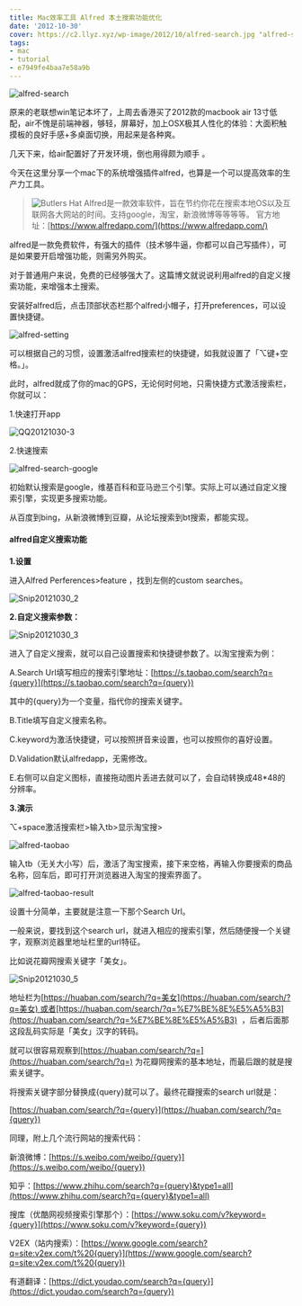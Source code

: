 ```yaml
---
title: Mac效率工具 Alfred 本土搜索功能优化
date: '2012-10-30'
cover: https://c2.llyz.xyz/wp-image/2012/10/alfred-search.jpg "alfred-search"
tags:
- mac
- tutorial
- e7949fe4baa7e58a9b
---
```


![](https://c2.llyz.xyz/wp-image/2012/10/alfred-search.jpg "alfred-search")

原来的老联想win笔记本坏了，上周去香港买了2012款的macbook air 13寸低配，air不愧是前端神器，够轻，屏幕好，加上OSX极其人性化的体验：大面积触摸板的良好手感+多桌面切换，用起来是各种爽。

几天下来，给air配置好了开发环境，倒也用得颇为顺手 。

今天在这里分享一个mac下的系统增强插件alfred，也算是一个可以提高效率的生产力工具。

> ![](https://c2.llyz.xyz/wp-image/2012/10/Butlers-Hat1-e1351609940232.png "Butlers Hat") Alfred是一款效率软件，旨在节约你花在搜索本地OS以及互联网各大网站的时间。支持google，淘宝，新浪微博等等等等。 官方地址：[https://www.alfredapp.com/](https://www.alfredapp.com/)

alfred是一款免费软件，有强大的插件（技术够牛逼，你都可以自己写插件），可是如果要开启增强功能，则需另外购买。

对于普通用户来说，免费的已经够强大了。这篇博文就说说利用alfred的自定义搜索功能，来增强本土搜索。

安装好alfred后，点击顶部状态栏那个alfred小帽子，打开preferences，可以设置快捷键。

![](https://c2.llyz.xyz/wp-image/2012/10/alfred-setting.jpg "alfred-setting")

可以根据自己的习惯，设置激活alfred搜索栏的快捷键，如我就设置了「⌥键+空格。」。

此时，alfred就成了你的mac的GPS，无论何时何地，只需快捷方式激活搜索栏，你就可以：

1.快速打开app

![](https://c2.llyz.xyz/wp-image/2012/10/QQ20121030-3.png "QQ20121030-3")

2.快速搜索

![](https://c2.llyz.xyz/wp-image/2012/10/alfred-search-google.jpg "alfred-search-google")

初始默认搜索是google，维基百科和亚马逊三个引擎。实际上可以通过自定义搜索引擎，实现更多搜索功能。

从百度到bing，从新浪微博到豆瓣，从论坛搜索到bt搜索，都能实现。

#### alfred自定义搜索功能

**1.设置**

进入Alfred Perferences>feature ，找到左侧的custom searches。

![](https://c2.llyz.xyz/wp-image/2012/10/Snip20121030_2.png "Snip20121030_2")

**2.自定义搜索参数：**

![](https://c2.llyz.xyz/wp-image/2012/10/Snip20121030_3.png "Snip20121030_3")

进入了自定义搜索，就可以自己设置搜索和快捷键参数了。以淘宝搜索为例：

A.Search Url填写相应的搜索引擎地址：[https://s.taobao.com/search?q={query}](https://s.taobao.com/search?q={query})

其中的{query}为一个变量，指代你的搜索关键字。

B.Title填写自定义搜索名称。

C.keyword为激活快捷键，可以按照拼音来设置，也可以按照你的喜好设置。

D.Validation默认alfredapp，无需修改。

E.右侧可以自定义图标，直接拖动图片丢进去就可以了，会自动转换成48\*48的分辨率。

**3.演示**

⌥+space激活搜索栏>输入tb>显示淘宝搜>

![](https://c2.llyz.xyz/wp-image/2012/10/alfred-taobao.jpg "alfred-taobao")

输入tb（无关大小写）后，激活了淘宝搜索，接下来空格，再输入你要搜索的商品名称，回车后，即可打开浏览器进入淘宝的搜索界面了。

![](https://c2.llyz.xyz/wp-image/2012/10/alfred-taobao-result.jpg "alfred-taobao-result")

设置十分简单，主要就是注意一下那个Search Url。

一般来说，要找到这个search url，就进入相应的搜索引擎，然后随便搜一个关键字，观察浏览器里地址栏里的url特征。

比如说花瓣网搜索关键字「美女」。

![](https://c2.llyz.xyz/wp-image/2012/10/Snip20121030_5.png "Snip20121030_5")

地址栏为[https://huaban.com/search/?q=美女](https://huaban.com/search/?q=美女) 或者[https://huaban.com/search/?q=%E7%BE%8E%E5%A5%B3](https://huaban.com/search/?q=%E7%BE%8E%E5%A5%B3)  ，后者后面那这段乱码实际是「美女」汉字的转码。

就可以很容易观察到[https://huaban.com/search/?q=](https://huaban.com/search/?q=) 为花瓣网搜索的基本地址，而最后跟的就是搜索关键字。

将搜索关键字部分替换成{query}就可以了。最终花瓣搜索的search url就是：

[https://huaban.com/search/?q={query}](https://huaban.com/search/?q={query})

同理，附上几个流行网站的搜索代码：

新浪微博：[https://s.weibo.com/weibo/{query}](https://s.weibo.com/weibo/{query})

知乎：[https://www.zhihu.com/search?q={query}&type1=all](https://www.zhihu.com/search?q={query}&type1=all)

搜库（优酷网视频搜索引擎那个）：[https://www.soku.com/v?keyword={query}](https://www.soku.com/v?keyword={query})

V2EX（站内搜索）：[https://www.google.com/search?q=site:v2ex.com/t%20{query}](https://www.google.com/search?q=site:v2ex.com/t%20{query})

有道翻译：[https://dict.youdao.com/search?q={query}](https://dict.youdao.com/search?q={query})
